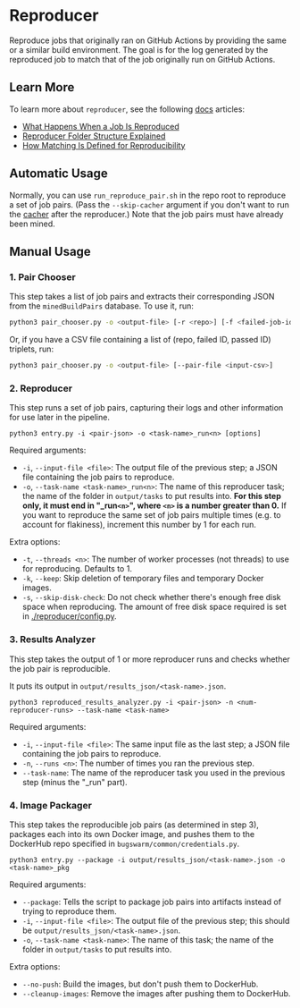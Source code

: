 # Reproducer
Reproduce jobs that originally ran on GitHub Actions by providing the same or a similar build environment. The goal is for the log generated by the reproduced job to match that of the job originally run on GitHub Actions.

## Learn More
To learn more about `reproducer`, see the following [docs](/docs/) articles:
- [What Happens When a Job Is Reproduced](/docs/What-Happens-When-a-Job-Is-Reproduced.md)
- [Reproducer Folder Structure Explained](/docs/Reproducer-Folder-Structure-Explained.md)
- [How Matching Is Defined for Reproducibility](/docs/How-Matching-Is-Defined-for-Reproducibility.md)

## Automatic Usage

Normally, you can use `run_reproduce_pair.sh` in the repo root to reproduce a set of job pairs.
(Pass the `--skip-cacher` argument if you don't want to run the [cacher](/github-cacher) after the reproducer.)
Note that the job pairs must have already been mined.

## Manual Usage

### 1. Pair Chooser

This step takes a list of job pairs and extracts their corresponding JSON from the `minedBuildPairs` database.
To use it, run:

```sh
python3 pair_chooser.py -o <output-file> [-r <repo>] [-f <failed-job-id>] [-p <passed-job-id>]
```

Or, if you have a CSV file containing a list of (repo, failed ID, passed ID) triplets, run:

```sh
python3 pair_chooser.py -o <output-file> [--pair-file <input-csv>]
```

### 2. Reproducer

This step runs a set of job pairs, capturing their logs and other information for use later in the pipeline.

```
python3 entry.py -i <pair-json> -o <task-name>_run<n> [options]
```

Required arguments:

- `-i`, `--input-file <file>`: The output file of the previous step; a JSON file containing the job pairs to reproduce.
- `-o`, `--task-name <task-name>_run<n>`: The name of this reproducer task; the name of the folder in `output/tasks` to put results into.
  **For this step only, it must end in "\_run`<n>`", where `<n>` is a number greater than 0.**
  If you want to reproduce the same set of job pairs multiple times (e.g. to account for flakiness), increment this number by 1 for each run.

Extra options:

- `-t`, `--threads <n>`: The number of worker processes (not threads) to use for reproducing.
  Defaults to 1.
- `-k`, `--keep`: Skip deletion of temporary files and temporary Docker images.
- `-s`, `--skip-disk-check`: Do not check whether there's enough free disk space when reproducing.
  The amount of free disk space required is set in [./reproducer/config.py](reproducer/config.py).

### 3. Results Analyzer

This step takes the output of 1 or more reproducer runs and checks whether the job pair is reproducible.

It puts its output in `output/results_json/<task-name>.json`.

```
python3 reproduced_results_analyzer.py -i <pair-json> -n <num-reproducer-runs> --task-name <task-name>
```

Required arguments:

- `-i`, `--input-file <file>`: The same input file as the last step; a JSON file containing the job pairs to reproduce.
- `-n`, `--runs <n>`: The number of times you ran the previous step.
- `--task-name`: The name of the reproducer task you used in the previous step (minus the "\_run<n>" part).

### 4. Image Packager

This step takes the reproducible job pairs (as determined in step 3), packages each into its own Docker image, and pushes them to the DockerHub repo specified in `bugswarm/common/credentials.py`.

```
python3 entry.py --package -i output/results_json/<task-name>.json -o <task-name>_pkg
```

Required arguments:

- `--package`: Tells the script to package job pairs into artifacts instead of trying to reproduce them.
- `-i`, `--input-file <file>`: The output file of the previous step; this should be `output/results_json/<task-name>.json`.
- `-o`, `--task-name <task-name>`: The name of this task; the name of the folder in `output/tasks` to put results into.

Extra options:

- `--no-push`: Build the images, but don't push them to DockerHub.
- `--cleanup-images`: Remove the images after pushing them to DockerHub.
